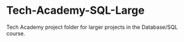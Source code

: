 # Tech-Academy-SQL-Large
Tech Academy project folder for larger projects in the Database/SQL course.
